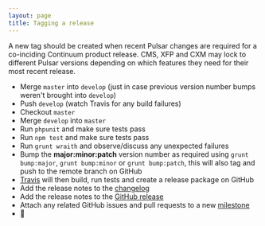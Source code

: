 ```yaml
---
layout: page
title: Tagging a release
---
```


A new tag should be created when recent Pulsar changes are required for a co-inciding Continuum product release. CMS, XFP and CXM may lock to different Pulsar versions depending on which features they need for their most recent release.

* Merge `master` into `develop` (just in case previous version number bumps weren't brought into `develop`)
* Push `develop` (watch Travis for any build failures)
* Checkout `master`
* Merge `develop` into `master`
* Run `phpunit` and make sure tests pass
* Run `npm test` and make sure tests pass
* Run `grunt wraith` and observe/discuss any unexpected failures
* Bump the **major:minor:patch** version number as required using `grunt bump:major`, `grunt bump:minor` or  `grunt bump:patch`, this will also tag and push to the remote branch on GitHub
* [Travis](https://travis-ci.org/jadu/pulsar) will then build, run tests and create a release package on GitHub
* Add the release notes to the [changelog](readme.md)
* Add the release notes to the [GitHub release](https://github.com/jadu/pulsar/releases)
* Attach any related GitHub issues and pull requests to a new [milestone](https://github.com/jadu/pulsar/milestones)
* 🎉
